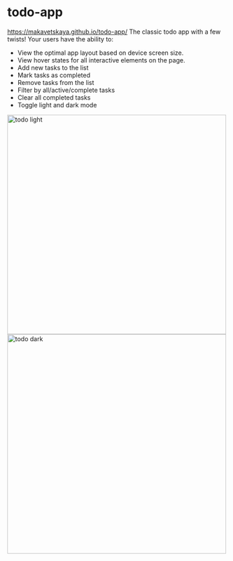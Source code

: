 # todo-app

https://makavetskaya.github.io/todo-app/
The classic todo app with a few twists!
Your users have the ability to:

- View the optimal app layout based on device screen size.
- View hover states for all interactive elements on the page.
- Add new tasks to the list
- Mark tasks as completed
- Remove tasks from the list
- Filter by all/active/complete tasks
- Clear all completed tasks
- Toggle light and dark mode

<img width="500" alt="todo light" src="https://user-images.githubusercontent.com/90634573/196765686-3496b36c-b0d1-440c-9237-e712fcaeef81.png">  <img width="500" alt="todo dark" src="https://user-images.githubusercontent.com/90634573/196765682-b9a1ed83-8fc5-4bde-938e-74c588654685.png"> 
